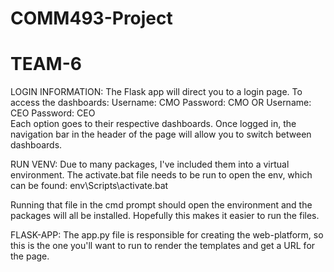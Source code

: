 # COMM493-Project
# TEAM-6

LOGIN INFORMATION: 
  The Flask app will direct you to a login page. To access the dashboards:
    Username: CMO   Password: CMO
                  OR
    Username: CEO   Password: CEO  
  Each option goes to their respective dashboards. Once logged in, the navigation bar in the
  header of the page will allow you to switch between dashboards. 
  
  
RUN VENV:
  Due to many packages, I've included them into a virtual environment. The activate.bat file needs
  to be run to open the env, which can be found: env\Scripts\activate.bat
  
  Running that file in the cmd prompt should open the environment and the packages will all be installed.
  Hopefully this makes it easier to run the files. 
  

FLASK-APP: 
  The app.py file is responsible for creating the web-platform, so this is the one you'll want to 
  run to render the templates and get a URL for the page.
  
  
  
  


